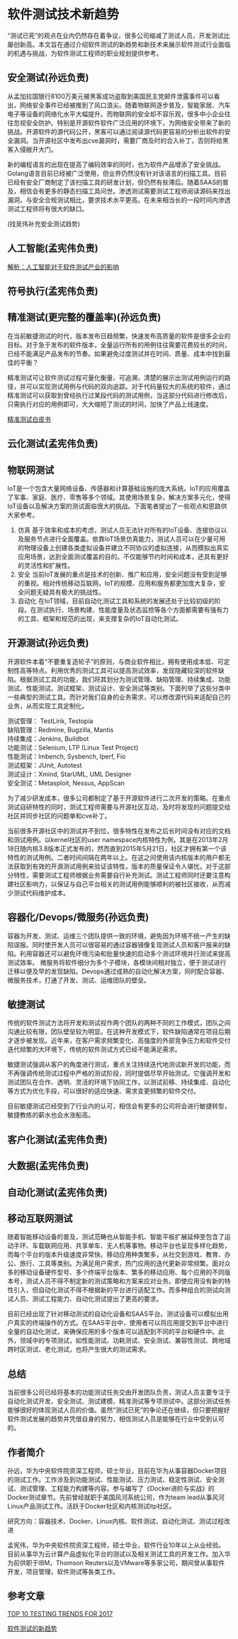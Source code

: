 # 软件测试技术新趋势
“测试已死”的观点在业内仍然存在着争议，很多公司缩减了测试人员，开发测试比屡创新高。本文旨在通过介绍软件测试的新趋势和新技术来展示软件测试行业面临的机遇与挑战，为软件测试工程师的职业规划提供参考。

## 安全测试(孙远负责)
从孟加拉国银行8100万美元被黑客成功盗取到美国民主党邮件泄露事件可以看出，网络安全事件已经被推到了风口浪尖。随着物联网逐步普及，智能家居、汽车电子等设备的网络化水平大幅提升。而物联网的安全却不容乐观，很多中小企业往往忽视安全防护。特别是开源软件软件广泛应用的环境下，为网络安全带来了新的挑战。开源软件的源代码公开，黑客可以通过阅读源代码更容易的分析出软件的安全漏洞。当开源社区中发布出cve漏洞时，需要厂商及时的合入补丁，否则将给黑客入侵敞开大门。

新的编程语言的出现在提高了编码效率的同时，也为软件产品增添了安全挑战。Golang语言目前已经被广泛使用，但业界仍然没有针对该语言的扫描工具。目前已经有安全厂商制定了该扫描工具的研发计划，但仍然有些滞后。随着SAAS的普及，相信会有更多的静态扫描工具问世。渗透测试需要测试工程师阅读源码来找出漏洞，与安全合规测试相比，要求技术水平更高。在未来相当长的一段时间内渗透测试工程师将有很大的缺口。

(找吴伟补充安全测试趋势)

## 人工智能(孟宪伟负责)
[解析：人工智能对于软件测试产业的影响](http://www.elecfans.com/rengongzhineng/473707.html)

## 符号执行(孟宪伟负责)

## 精准测试(更完整的覆盖率)(孙远负责)
在当前敏捷测试的时代，版本发布日趋频繁，快速发布高质量的软件是很多企业的目标。对于急于发布的软件版本，全量运行所有的用例往往需要花费较长的时间，已经不能满足产品发布的节奏。如果避免过度测试并在时间、质量、成本中找到最佳的平衡？

精准测试可让软件测试过程可量化衡量、可追溯，清楚的展示出测试用例运行的路径，并可以实现测试用例与代码的双向追踪。对于代码量较大的系统的软件，通过精准测试可以获取到曾经执行过某段代码的测试用例，当这部分代码进行修改后，只需执行对应的用例即可，大大缩短了测试的时间，加快了产品上线速度。

[精准测试白皮书](http://wenku.baidu.com/link?url=7EVjSJ4t1WKYSL-tEPv_QrtcFIasI5WZcXhHf4Zz7oD167zlaU5JpR-Kk-ioh8gX2DWgCFjfcSsNt-44UsFtTcGE7qk01dE3WfaE4XwEx5O)

## 云化测试(孟宪伟负责)

## 物联网测试
IoT是一个包含大量网络设备、传感器和计算基础设施的庞大系统。IoT的应用覆盖了军事、家庭、医疗、零售等多个领域。其使用场景复杂，解决方案多元化，使得IoT设备以及解决方案的测试面临很大的挑战。下面笔者提出了一些观点和思路供大家参考。
1. 仿真
基于效率和成本的考虑，测试人员无法针对所有的IoT设备、连接协议以及服务节点进行全面覆盖。依靠IoT场景仿真能力，测试人员可以在少量可用的物理设备上创建各类虚拟设备并建立不同协议的虚拟连接，从而模拟出真实应用场景，达到全面测试覆盖的目的。不仅能够节约时间和成本，还具有更好的灵活性和扩展性。
2. 安全
当前IoT发展的重点是技术的创新、推广和应用，安全问题没有受到足够的重视。相对传统移动互联网，IoT的规模、应用和服务都更加庞大复杂，安全问题无疑具有极大的挑战性。
3. 自动化
在IoT领域，目前自动化测试工具和系统的发展还处于比较初级的阶段。在测试执行、场景构建、性能度量及状态监控等各个方面都需要有强有力的工具、框架和规范的出现，来支撑复杂的IoT自动化测试。
## 开源测试(孙远负责)
开源软件本着“不要重复造轮子”的原则，与商业软件相比，拥有使用成本低、可定制性高等特点。利用优秀的测试工具可以提高测试效率，发现隐藏较深的软件缺陷。根据测试工具的功能，我们将其划分为测试管理、缺陷管理、持续集成、功能测试、性能测试、测试框架、测试设计、安全测试等类别。下面列举了这些分类中一些典型的测试工具。而针对我们自身的业务需求，可以修改源代码来适配自己的业务，从而实现工具定制化。

测试管理： TestLink, Testopia<br>
缺陷管理：Redmine, Bugzilla, Mantis<br>
持续集成：Jenkins, Buildbot<br>
功能测试：Selenium, LTP (Linux Test Project)<br>
性能测试：lmbench, Sysbench, Iperf, Fio<br>
测试框架：JUnit, Autotest<br>
测试设计：Xmind, StarUML, UML Designer<br>
安全测试：Metasploit, Nessus, AppScan<br>

为了减少研发成本，很多公司都制定了基于开源软件进行二次开发的策略。在重点测试自研特性的同时，测试工程师需要与开源社区互动，及时将发现的问题提交给社区并同步社区的问题单和cve补丁。

当前很多开源社区中的测试并不到位，很多特性在发布之后长时间没有对应的文档和测试用例。以kernel社区的user namespace内核特性为例，其是在2013年2月18日随内核3.8版本正式发布的，然而直到2015年5月21日，社区才拥有第一个该特性的测试用例。二者时间间隔在两年以上。在这之间使用该内核版本的用户都无法获取到有效的开源测试用例来验证该特性，版本的质量保证令人堪忧。对于这部分特性，需要测试工程师根据业务需要自行补充测试。测试工程师同时还要注意构建社区影响力，以保证与自己平台相关的测试用例能够顺利的被社区接收，从而减少测试代码维护成本。

## 容器化/Devops/微服务(孙远负责)
容器为开发、测试、运维三个团队提供一致的环境，避免因为环境不统一产生的缺陷误报。同时使开发人员可以很容易的通过容器镜像复现测试人员和客户报来的缺陷。利用容器还可以避免环境污染和批量快速的启动多个测试环境并行测试来提高测试效率。
微服务将软件细分为多个子模块，各模块间相对独立，便于测试进行迁移以便及早的发现缺陷。Devops通过成熟的自动化解决方案，同时配合容器、微服务技术，打通了开发、测试、运维团队的壁垒。


## 敏捷测试
传统的软件测试方法将开发和测试视作两个团队的两种不同的工作模式，团队之间沟通比较有限，团队壁垒较为明显。在这种开发模式下，软件缺陷通常在项目后期才逐步被发现。近年来，在客户需求频繁变化、高强度的外部竞争压力和软件交付迭代频繁的大环境下，传统的软件测试方式已经不能满足需求。

敏捷测试强调从客户的角度进行测试，重点关注持续迭代地测试新开发的功能，而不再强调传统测试过程中严格的测试阶段，同时提倡尽早开始测试。它强调开发和测试团队在合作、透明、灵活的环境下协同工作，以测试前移、持续集成、自动化等方式为优化手段，可以很好的适应快速、需求变更频繁的软件交付。

目前敏捷测试已经受到了行业内的认可，相信会有更多的公司将会进行敏捷转型，敏捷教练的薪水也会水涨船高。
## 客户化测试(孟宪伟负责)

## 大数据(孟宪伟负责)

## 自动化测试(孟宪伟负责)

## 移动互联网测试
随着智能移动设备的普及，测试范畴也从智能手机、智能平板扩展延伸至包含了运动手环、车载联网应用、共享单车、无人机等事物。移动平台也呈现多样化趋势，而每个平台的版本升级速度非常快。移动应用种类繁多，从社交到游戏、教育、办公、旅行、工具等类别。为满足用户需求，热门应用的迭代更新非常频繁。面对众多的移动设备硬件型号、多个终端平台版本、繁多的移动应用、每个应用的不同版本号，测试人员不得不制定新的测试策略和方案来应对业务。即使应用没有新的特性引入，但自动化测试不得不根据新的平台进行适配工作。而多种组合的测试向测试人员、测试工程能力、自动化测试提出了更高的要求。

目前已经出现了针对移动测试的自动化设备和SAAS平台。测试设备可以模拟出用户真实的终端操作的方式。在SAAS平台中，使用者可以将应用提交到平台中进行全量的自动化测试，来确保应用的多个版本可以适配到不同的平台和硬件中。此外，领域中的专项测试，如性能测试、功耗测试、安全测试、兼容性测试、跨地域跨时区测试、老化测试，也将产生很大的测试需求。
## 总结
当前很多公司已经将基本的功能测试任务交由开发团队负责，测试人员主要专注于自动化测试开发、安全测试、测试建模、精准测试等专项测试中。这部分测试任务能够很好的体现测试人员的价值。虽然“测试已死”的争论还在继续，但只要把握好软件测试发展的趋势并凭借自身的努力，相信测试人员是能够在行业中受到认可的。
## 作者简介
孙远，华为中央软件院资深工程师，硕士毕业，目前在华为从事容器Docker项目的测试工作。工作涉及到功能测试、性能测试、压力测试、稳定性测试、安全测试、测试管理、工程能力构建等内容。参与编写了《Docker进阶与实战》的Docker测试章节。先前曾经就职于美国风河系统公司，作为team lead从事风河Linux产品测试工作。活跃于Docker社区和内核测试ltp社区。

研究方向：容器技术、Docker、Linux内核、软件测试、自动化测试、测试过程改进

孟宪伟，华为中央软件院资深工程师，硕士毕业，软件行业10年以上从业经验。目前从事华为云计算产品虚拟化平台的测试以及相关测试工具的开发工作。加入华为前供职于IBM，Thomson Reuters以及VMware等多家公司，期间曾从事软件开发，项目管理，软件测试等各类工作。
## 参考文章

[TOP 10 TESTING TRENDS FOR 2017](http://www.logigear.com/magazine/top-10-testing-trends-for-2017/)

[软件测试的新趋势](http://www.infoq.com/cn/articles/new-trends-of-software-testing)
